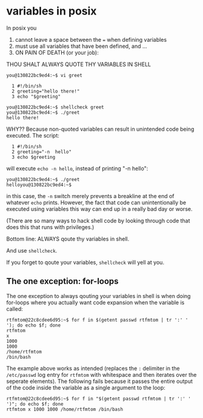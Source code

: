 # variables in posix

In posix you 
1. cannot leave a space between the `=` when defining variables
2. must use all variables that have been defined, and ...
3. ON PAIN OF DEATH (or your job):

THOU SHALT ALWAYS QUOTE THY VARIABLES IN SHELL

```
you@130822bc9ed4:~$ vi greet 

  1 #!/bin/sh
  2 greeting="hello there!"
  3 echo "$greeting" 
  
you@130822bc9ed4:~$ shellcheck greet
you@130822bc9ed4:~$ ./greet 
hello there! 
```
WHY?? Because non-quoted variables can result in unintended code being executed. The script:
```
  1 #!/bin/sh
  2 greeting="-n  hello"
  3 echo $greeting
```
will execute `echo -n hello`, instead of printing "-n hello":
```
you@130822bc9ed4:~$ ./greet
helloyou@130822bc9ed4:~$ 
```
in this case, the `-n` switch merely prevents a breakline at the end of whatever `echo` prints. However, the fact that code can unintentionally be executed using variables this way can end up in a really bad day or worse. 

(There are so many ways to hack shell code by looking through code that does this that runs with privileges.) 

Bottom line: ALWAYS qoute thy variables in shell. 

And use `shellcheck`. 

If you forget to qoute your variables, `shellcheck` will yell at you. 

## The one exception: for-loops
The one exception to always qouting your variables in shell is when doing for-loops where you actually want code expansion when the variable is called:
```
rtfmtom@22c8cdee6d95:~$ for f in $(getent passwd rtfmtom | tr ':' ' '); do echo $f; done
rtfmtom
x
1000
1000
/home/rtfmtom
/bin/bash
```
The example above works as intended (replaces the `:` delimiter in the `/etc/passwd` log entry for `rtfmtom` with whitespace and then iterates over the seperate elements). The following fails because it passes the entire output of the code inside the variable as a single argument to the loop:
```
rtfmtom@22c8cdee6d95:~$ for f in "$(getent passwd rtfmtom | tr ':' ' ')"; do echo $f; done    
rtfmtom x 1000 1000 /home/rtfmtom /bin/bash
```
